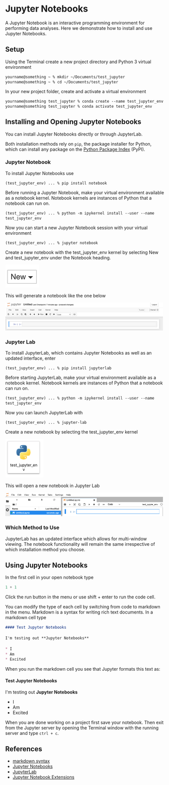 # Jupyter Notebooks

A Jupyter Notebook is an interactive programming environment for performing data analyses. Here we demonstrate how to install and
use Jupyter Notebooks.

## Setup

Using the Terminal create a new project directory and Python 3 virtual environment

```shell
yourname@something ~ % mkdir ~/Documents/test_jupyter
yourname@something ~ % cd ~/Documents/test_jupyter
```

In your new project folder, create and activate a virtual environment

```shell
yourname@something test_jupyter % conda create --name test_jupyter_env
yourname@something test_jupyter % conda activate test_jupyter_env
```

## Installing and Opening Jupyter Notebooks

You can install Jupyter Notebooks directly or through JupyterLab.

Both installation methods rely on `pip`, the package installer for Python, which 
can install any package on the [Python Package Index](https://pypi.org/) (PyPI).

### Jupyter Notebook

To install Jupyter Notebooks use

```shell
(test_jupyter_env) ... % pip install notebook 
```

Before running a Jupyter Notebook, make your virtual environment available as a notebook kernel. 
Notebook kernels are instances of Python that a notebook can run on.

```shell
(test_jupyter_env) ... % python -m ipykernel install --user --name test_jupyter_env
```

Now you can start a new Jupyter Notebook session with your virtual environment

```shell
(test_jupyter_env) ... % jupyter notebook
```

Create a new notebook with the test_jupyter_env kernel by selecting New and test_jupyter_env under the 
Notebook heading.

<img src="images/new.png" alt="New" width="106"/>

This will generate a notebook like the one below

<img src="images/jupyter_notebook.png" alt="Notebook" width="500"/>

### Jupyter Lab 

To install JupyterLab, which contains Jupyter Notebooks as well as an updated interface, enter

```shell
(test_jupyter_env) ... % pip install jupyterlab
```

Before starting JupyterLab, make your virtual environment available as a notebook kernel. 
Notebook kernels are instances of Python that a notebook can run on.

```shell
(test_jupyter_env) ... % python -m ipykernel install --user --name test_jupyter_env
```

Now you can launch JupyterLab with

```shell
(test_jupyter_env) ... % jupyter-lab
```

Create a new notebook by selecting the test_jupyter_env kernel 

<img src="images/kernel.png" alt="Kernel" width="121"/>

This will open a new notebook in Jupyter Lab

<img src="images/jupyter_lab.png" alt="Jupyter Lab" width="500"/>

### Which Method to Use

JupyterLab has an updated interface which allows for multi-window viewing. 
The notebook functionality will remain the same irrespective of which 
installation method you choose.

## Using Jupyter Notebooks

In the first cell in your open notebook type

```python
1 + 1
```

Click the run button in the menu or use shift + enter to run the code cell.

You can modify the type of each cell by switching from code to markdown in the menu.
Markdown is a syntax for writing rich text documents. In a markdown cell type

```markdown
#### Test Jupyter Notebooks

I'm testing out **Jupyter Notebooks**

* I 
* Am
* Excited
```

When you run the markdown cell you see that Jupyter formats this text as:

#### Test Jupyter Notebooks

I'm testing out **Jupyter Notebooks**

* I 
* Am
* Excited

When you are done working on a project first save your notebook. 
Then exit from the Jupyter server by opening the Terminal window with the running server and type `ctrl + c`.

## References

* [markdown syntax](https://www.markdownguide.org/basic-syntax/)
* [Jupyter Notebooks](https://jupyter-notebook.readthedocs.io/en/latest/index.html)
* [JupyterLab](https://jupyterlab.readthedocs.io/en/stable/)
* [Jupyter Notebook Extensions](https://jupyter-contrib-nbextensions.readthedocs.io/en/latest/)
